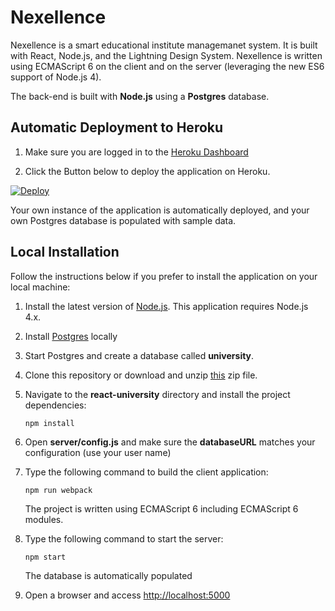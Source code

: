 # Nexellence 

Nexellence is a smart educational institute managemanet system. It is built with React, Node.js, and the Lightning Design System. Nexellence is written using ECMAScript 6 on the client and on the server (leveraging the new ES6 support of Node.js 4).

The back-end is built with **Node.js** using a **Postgres** database. 

## Automatic Deployment to Heroku

1. Make sure you are logged in to the [Heroku Dashboard](https://dashboard.heroku.com)

1. Click the Button below to deploy the application on Heroku.

[![Deploy](https://www.herokucdn.com/deploy/button.png)](https://heroku.com/deploy)

Your own instance of the application is automatically deployed, and your own Postgres database is populated with sample data.

## Local Installation

Follow the instructions below if you prefer to install the application on your local machine:

1. Install the latest version of [Node.js](https://nodejs.org). This application requires Node.js 4.x.

1. Install [Postgres](http://www.postgresql.org/) locally 

1. Start Postgres and create a database called **university**.

1. Clone this repository or download and unzip [this](https://github.com/ccoenraets/react-university/archive/master.zip) zip file.

1. Navigate to the **react-university** directory and install the project dependencies:

    ```
    npm install
    ```

1. Open **server/config.js** and make sure the **databaseURL** matches your configuration (use your user name)

1. Type the following command to build the client application:

    ```
    npm run webpack
    ```
    
    The project is written using ECMAScript 6 including ECMAScript 6 modules.

1. Type the following command to start the server:
    
    ```
    npm start
    ```
    
    The database is automatically populated
    
1. Open a browser and access [http://localhost:5000](http://localhost:5000)
